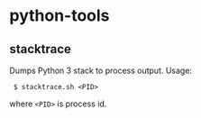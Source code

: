 # python-tools

## stacktrace
Dumps Python 3 stack to process output. Usage: 
```shell
 $ stacktrace.sh <PID>
```
where `<PID>` is process id.